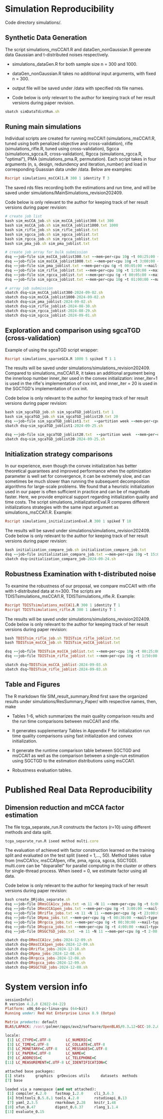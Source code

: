 # Simulation Reproducibility
Code directory simulations/.
## Synthetic Data Generation
The script simulations_msCCAl1.R and dataGen_nonGaussian.R generate data Gaussian and t-distributed noises respectively. 

- simulations_dataGen.R for both sample size n = 300 and 1000.

- dataGen_nonGaussian.R takes no additional input arguments, with fixed n = 300.

- output file will be saved under /data with specified rds file names.

- Code below is only relevant to the author for keeping track of her result versions during paper revision.
```ruby
sbatch simDataTdistRun.sh
```
## Runing main simulations
Individual scripts are created for running msCCAl1 (simulations_msCCAl1.R, tuned using both penalized objective and cross-validation), rifle (simulations_rifle.R, tuned using cross-validation), Sgcca (simulations_sgcca.R, cross-validation), Rgcca (simulations_rgcca.R, "optimal"), PMA (simulations_pma.R, permutation). Each script takes in four arguments (n, s, design, redundency and iteration_number) and load in corresponding Guassian data under /data. Below are examples:
```ruby
Rscript simulations_msCCAl1.R 300 1 identity T 3
```
The saved rds files recording both the estimations and run time, and will be saved under simulations/MainSimulations_revision202409.

Code below is only relevant to the author for keeping track of her result versions during paper revision:
```ruby
# create job list
bash sim_msCCA_job.sh sim_msCCA_joblist300.txt 300
bash sim_msCCA_job.sh sim_msCCA_joblist1000.txt 1000
bash sim_rifle_job.sh sim_rifle_joblist.txt
bash sim_sgcca_job.sh sim_sgcca_joblist.txt
bash sim_rgcca_job.sh sim_rgcca_joblist.txt
bash sim_pma_job.sh sim_pma_joblist.txt

# create job array for bulk submission
dsq --job-file sim_msCCA_joblist300.txt --mem-per-cpu 10g -t 00:25:00 --mail-type ALL
dsq --job-file sim_msCCA_joblist1000.txt --mem-per-cpu 10g -t 3:00:00 --mail-type ALL
dsq --job-file sim_pma_joblist.txt --mem-per-cpu 6g -t 00:05:00 --mail-type ALL
dsq --job-file sim_rifle_joblist.txt --mem-per-cpu 10g -t 1:50:00 --mail-type ALL
dsq --job-file sim_rgcca_joblist.txt --mem-per-cpu 6g -t 00:05:00 --mail-type ALL
dsq --job-file sim_sgcca_joblist.txt --mem-per-cpu 10g -t 01:00:00 --mail-type ALL

# array job submission
sbatch dsq-sim_msCCA_joblist300-2024-09-02.sh
sbatch dsq-sim_msCCA_joblist1000-2024-09-02.sh
sbatch dsq-sim_pma_joblist-2024-09-02.sh
sbatch dsq-sim_rifle_joblist-2024-08-30.sh
sbatch dsq-sim_rgcca_joblist-2024-08-29.sh
sbatch dsq-sim_sgcca_joblist-2024-09-01.sh
```

## Exploration and comparison using sgcaTGD (cross-validation)
Example of using the sgcaTGD script wrapper:
```ruby
Rscript simulations_sparseGCA.R 1000 5 spiked T 1 1
```
The results will be saved under simulations/simulations_revision202409. Compared to simulations_msCCAl1.R, it takes an additional argument being the innerloop number inner_iter used in the convex initialization: inner_iter=1 is used in the rifle's implementation of cvx init, and inner_iter = 20 is used in the SGCTGD's implementation of cvx init.  

Code below is only relevant to the author for keeping track of her result versions during paper revision:
```ruby
bash sim_sgcaTGD_job.sh sim_sgcaTGD_joblist1.txt 1
bash sim_sgcaTGD_job.sh sim_sgcaTGD_joblist20.txt 20
dsq --job-file sim_sgcaTGD_joblist1.txt  --partition week --mem-per-cpu 6g -t 32:00:00 --mail-type ALL
sbatch dsq-sim_sgcaTGD_joblist1-2024-09-25.sh

dsq --job-file sim_sgcaTGD_joblist20.txt  --partition week  --mem-per-cpu 6g -t 48:00:00 --mail-type ALL
sbatch dsq-sim_sgcaTGD_joblist20-2024-09-25.sh
```


## Initialization strategy comparisons
In our experience, even though the  convex initialization has better theoretical guarantees and improved performance when the optimization parameter is well set for convergence, it can be extremely slow, and can sometimes be much slower than running the subsequent decomposition algorithms for large-scale problems. We found that a heuristic initialization used in our paper is often sufficient in practice and can be of magnitude faster. Here, we provide empirical support regarding initialization quality and time costs. The script simulations_initializationEval.R compares different initializations strategies with the same input argument as simulations_msCCAl1.R. Example:
```ruby
Rscript simulations_initializationEval.R 300 1 spiked T 10
```
The results will be saved under simulations/simulations_revision202409. Code below is only relevant to the author for keeping track of her result versions during paper revision:
```ruby
bash initialization_compare_job.sh initialization_compare_job.txt
dsq --job-file initialization_compare_job.txt --mem-per-cpu 10g -t 15:00:00 --mail-type ALL
sbatch dsq-initialization_compare_job-2024-09-24.sh
```
## Robustness Examination with t-distributed noise
To examine the robustness of our proposal, we compare msCCAl1 with rifle with t-distributed data at n=300. The scripts are TDISTsimulations_msCCAl1.R, TDISTsimulations_rifle.R. Example:
```ruby
Rscript TDISTsimulations_msCCAl1.R 300 1 identity T 1
Rscript TDISTsimulations_rifle.R 300 1 identity T 1
```
The results will be saved under simulations/simulations_revision202409. Code below is only relevant to the author for keeping track of her result versions during paper revision:
```ruby
bash TDISTsim_rifle_job.sh TDISTsim_rifle_joblist.txt
bash TDISTsim_msCCA_job.sh TDISTsim_msCCA_joblist.txt

dsq --job-file TDISTsim_msCCA_joblist.txt --mem-per-cpu 10g -t 00:25:00 --mail-type ALL
dsq --job-file TDISTsim_rifle_joblist.txt --mem-per-cpu 10g -t 1:50:00 --mail-type ALL

sbatch dsq-TDISTsim_msCCA_joblist-2024-09-03.sh
sbatch dsq-TDISTsim_rifle_joblist-2024-09-03.sh
```
## Table and Figures
The R markdown file SIM_result_summary.Rmd first save the organized results under simulations/ResSummary_Paper/ with respective names, then, make 

- Tables 1-6, which summarizes the main quality comparison results and the run time comparisons between msCCAl1 and rifle.

- It generates supplementary Tables in Appendix F for initialization run time quality comparisons using fast initialization and convex initialization.

- It generate the runtime comparison table between SGCTGD and msCCAl1 as well as the comparison between a single-run estimation using SGCTGD to the estimation distributions using msCCAl1.

- Robustness evaluation tables.

# Published Real Data Reproducibility
## Dimension reduction and mCCA factor estimation
The file tcga_separate_run.R constructs the factors (r=10) using different methods and data split.
```ruby
tcga_separate_run.R iseed method multi.core
```
The evaluation of achieved with factor construction learned on the training split and evaluated on the test split (iseed = 1,..., 50). Method takes value from (msCCA1cv, msCCA1pen, rifle, pma, rgcca, sgcca, SGCTGD). multi.core can be "doparallel" for parallel computing in the cluster or others for single-thread process. When iseed = 0, we estimate factor using all data. 

Code below is only relevant to the author for keeping track of her result versions during paper revision:
```ruby
bash create_DRjobs_separate.sh
dsq --job-file DRmsCCA1cv_jobs.txt -n 11 -N 11 --mem-per-cpu 8g -t 6:00:00 --mail-type ALL
dsq --job-file DRmsCCA1pen_jobs.txt --mem-per-cpu 8g -t 3:00:00 --mail-type ALL 
dsq --job-file DRrifle_jobs.txt -n 11 -N 11 --mem-per-cpu 8g -t 23:00:00 --mail-type ALL 
dsq --job-file DRpma_jobs.txt --mem-per-cpu 8g -t 00:30:00 --mail-type ALL 
dsq --job-file DRrgcca_jobs.txt --mem-per-cpu 8g -t 00:30:00 --mail-type ALL
dsq --job-file DRsgcca_jobs.txt --mem-per-cpu 8g -t 4:00:00 --mail-type ALL
dsq --job-file DRSGCTGD_jobs.txt  -n 11 -N 11 --mem-per-cpu 8g -t 2-00:00:00  --mail-type ALL 

sbatch dsq-DRmsCCA1cv_jobs-2024-12-09.sh
sbatch dsq-DRmsCCA1pen_jobs-2024-12-09.sh
sbatch dsq-DRrifle_jobs-2024-12-10.sh
sbatch dsq-DRpma_jobs-2024-12-08.sh
sbatch dsq-DRrgcca_jobs-2024-12-08.sh
sbatch dsq-DRsgcca_jobs-2024-12-09.sh
sbatch dsq-DRSGCTGD_jobs-2024-12-08.sh
```
# System version info
```ruby
sessionInfo()
R version 4.2.0 (2022-04-22)
Platform: x86_64-pc-linux-gnu (64-bit)
Running under: Red Hat Enterprise Linux 8.9 (Ootpa)

Matrix products: default
BLAS/LAPACK: /vast/palmer/apps/avx2/software/OpenBLAS/0.3.12-GCC-10.2.0/lib/libopenblas_haswellp-r0.3.12.so

locale:
 [1] LC_CTYPE=C.UTF-8       LC_NUMERIC=C          
 [3] LC_TIME=C.UTF-8        LC_COLLATE=C.UTF-8    
 [5] LC_MONETARY=C.UTF-8    LC_MESSAGES=C.UTF-8   
 [7] LC_PAPER=C.UTF-8       LC_NAME=C             
 [9] LC_ADDRESS=C           LC_TELEPHONE=C        
[11] LC_MEASUREMENT=C.UTF-8 LC_IDENTIFICATION=C   

attached base packages:
[1] stats     graphics  grDevices utils     datasets  methods  
[7] base     

loaded via a namespace (and not attached):
 [1] compiler_4.2.0    fastmap_1.2.0     cli_3.6.3        
 [4] htmltools_0.5.8.1 tools_4.2.0       rstudioapi_0.13  
 [7] yaml_2.3.5        rmarkdown_2.28    knitr_1.48       
[10] xfun_0.47         digest_0.6.37     rlang_1.1.4      
[13] evaluate_0.15  
```



